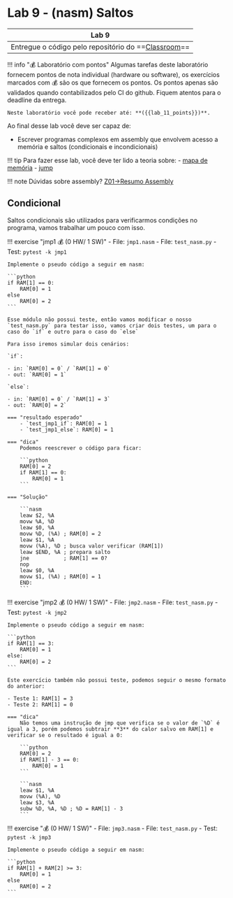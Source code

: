 # Lab 9 - (nasm) Saltos

| Lab 9                                                                     |
|-----------------------------------------------------------------------------|
| Entregue o código pelo repositório do ==[Classroom]({{lab_nasm_2_classroom}})== |

!!! info "💰 Laboratório com pontos"
    Algumas tarefas deste laboratório fornecem pontos de nota individual (hardware ou software), os exercícios marcados com 💰 são os que fornecem os pontos. Os pontos apenas são validados quando contabilizados pelo CI do github. Fiquem atentos para o deadline da entrega.
    
    Neste laboratório você pode receber até: **({{lab_11_points}})**.

Ao final desse lab você deve ser capaz de:

- Escrever programas complexos em assembly que envolvem acesso a memória e saltos (condicionais e incondicionais)

!!! tip
    Para fazer esse lab, você deve ter lido a teoria sobre:
    - [mapa de memória](https://insper.github.io/bits-e-proc/commum-content/teoria/Teoria-Z01-mapadeMemoria/)
    - [jump](https://insper.github.io/bits-e-proc/commum-content/teoria/Teoria-Assembly/)

!!! note
    Dúvidas sobre assembly? [Z01->Resumo Assembly](https://insper.github.io/bits-e-proc/commum-content/z01/z01-Resumo-Assembly/)

## Condicional

Saltos condicionais são utilizados para verificarmos condições no programa, vamos trabalhar um pouco com isso.


!!! exercise "jmp1 💰 (0 HW/ 1 SW)"
    - File: `jmp1.nasm`
    - File: `test_nasm.py`
    - Test: `pytest -k jmp1`
    
    Implemente o pseudo código a seguir em nasm:
    
    ```python
    if RAM[1] == 0: 
        RAM[0] = 1
    else
        RAM[0] = 2
    ```
    
    Esse módulo não possui teste, então vamos modificar o nosso `test_nasm.py` para testar isso, vamos criar dois testes, um para o caso do `if` e outro para o caso do `else`
    
    Para isso iremos simular dois cenários: 
    
    `if`:
    
    - in: `RAM[0] = 0` / `RAM[1] = 0`
    - out: `RAM[0] = 1`
    
    `else`:
    
    - in: `RAM[0] = 0` / `RAM[1] = 3`
    - out: `RAM[0] = 2`
    
    === "resultado esperado"
        - `test_jmp1_if`: RAM[0] = 1
        - `test_jmp1_else`: RAM[0] = 1
        
    === "dica"
        Podemos reescrever o código para ficar:

        ```python
        RAM[0] = 2
        if RAM[1] == 0: 
            RAM[0] = 1
        ```
    
    === "Solução"
    
        ```nasm
        leaw $2, %A
        movw %A, %D
        leaw $0, %A
        movw %D, (%A) ; RAM[0] = 2
        leaw $1, %A
        movw (%A), %D ; busca valor verificar (RAM[1])
        leaw $END, %A ; prepara salto
        jne           ; RAM[1] == 0?
        nop
        leaw $0, %A
        movw $1, (%A) ; RAM[0] = 1
        END:          
        ```


!!! exercise "jmp2 💰 (0 HW/ 1 SW)"
    - File: `jmp2.nasm`
    - File: `test_nasm.py`
    - Test: `pytest -k jmp2`
    
    Implemente o pseudo código a seguir em nasm:
    
    ```python
    if RAM[1] == 3: 
        RAM[0] = 1
    else:
        RAM[0] = 2
    ```
    
    Este exercício também não possui teste, podemos seguir o mesmo formato do anterior:
        
    - Teste 1: RAM[1] = 3
    - Teste 2: RAM[1] = 0
        
    === "dica"
        Não temos uma instrução de jmp que verifica se o valor de `%D` é igual a 3, porém podemos subtrair **3** do calor salvo em RAM[1] e verificar se o resultado é igual a 0:
        
        ```python
        RAM[0] = 2
        if RAM[1] - 3 == 0: 
            RAM[0] = 1
        ```
        
        ```nasm
        leaw $1, %A
        movw (%A), %D
        leaw $3, %A
        subw %D, %A, %D ; %D = RAM[1] - 3
        ```

!!! exercise "💰 (0 HW/ 1 SW)"
    - File: `jmp3.nasm`
    - File: `test_nasm.py`
    - Test: `pytest -k jmp3`
    
    Implemente o pseudo código a seguir em nasm:
    
    ```python
    if RAM[1] + RAM[2] >= 3: 
        RAM[0] = 1
    else
        RAM[0] = 2
    ```
